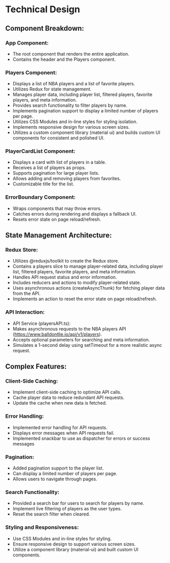  # Technical Design

 ## Component Breakdown:
 
 ### App Component:
 * The root component that renders the entire application.
 * Contains the header and the Players component.
 
 ### Players Component:
 * Displays a list of NBA players and a list of favorite players.
 * Utilizes Redux for state management.
 * Manages player data, including player list, filtered players, favorite players, and meta information.
 * Provides search functionality to filter players by name.
 * Implements pagination support to display a limited number of players per page.
 * Utilizes CSS Modules and in-line styles for styling isolation.
 * Implements responsive design for various screen sizes.
 * Utilizes a custom component library (material ui) and builds custom UI components for consistent and polished UI.
 
 ### PlayerCardList Component:
 * Displays a card with list of players in a table.
 * Receives a list of players as props.
 * Supports pagination for large player lists.
 * Allows adding and removing players from favorites.
 * Customizable title for the list.
  
 ### ErrorBoundary Component:
 * Wraps components that may throw errors.
 * Catches errors during rendering and displays a fallback UI.
 * Resets error state on page reload/refresh.
 
 ## State Management Architecture:

 ### Redux Store:
 * Utilizes @reduxjs/toolkit to create the Redux store.
 * Contains a players slice to manage player-related data, including player list, filtered players, favorite players, and meta information.
 * Handles API request status and error information.
 * Includes reducers and actions to modify player-related state.
 * Uses asynchronous actions (createAsyncThunk) for fetching player data from the API.
 * Implements an action to reset the error state on page reload/refresh.
 
 ### API Interaction:

 * API Service (playersAPI.ts):
 * Makes asynchronous requests to the NBA players API (https://www.balldontlie.io/api/v1/players).
 * Accepts optional parameters for searching and meta information.
 * Simulates a 1-second delay using setTimeout for a more realistic async request.
 
 ## Complex Features:
 
 ### Client-Side Caching:
 * Implement client-side caching to optimize API calls.
 * Cache player data to reduce redundant API requests.
 * Update the cache when new data is fetched.
 
 ### Error Handling:
 * Implemented error handling for API requests.
 * Displays error messages when API requests fail.
 * Implemented snackbar to use as dispatcher for errors or success messages
 
 ### Pagination:
 * Added pagination support to the player list.
 * Can display a limited number of players per page.
 * Allows users to navigate through pages.
 
 ### Search Functionality:
 * Provided a search bar for users to search for players by name.
 * Implement live filtering of players as the user types.
 * Reset the search filter when cleared.
 
 ### Styling and Responsiveness:
 * Use CSS Modules and in-line styles for styling.
 * Ensure responsive design to support various screen sizes.
 * Utilize a component library (material-ui) and built custom UI components.

